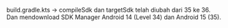 build.gradle.kts -> compileSdk dan targetSdk telah diubah dari 35 ke 36. 
Dan mendownload SDK Manager Android 14 (Level 34) dan Android 15 (35).